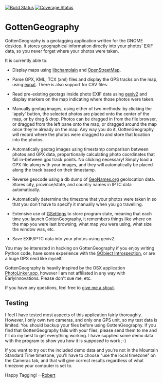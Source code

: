 [![Build Status](https://travis-ci.org/robru/gottengeography.svg?branch=master)](https://travis-ci.org/robru/gottengeography.svg?branch=master)
[![Coverage Status](https://img.shields.io/coveralls/robru/gottengeography.svg)](https://coveralls.io/r/robru/gottengeography?branch=master)

GottenGeography
===============

GottenGeography is a geotagging application written for the GNOME
desktop. It stores geographical information directly into your photos'
EXIF data, so you never forget where your photos were taken.

It is currently able to:

* Display maps using
  [libchamplain](http://projects.gnome.org/libchamplain/) and
  [OpenStreetMap](http://www.openstreetmap.org/).

* Parse GPX, KML, TCX (xml) files and display the GPS tracks on the
  map, using [expat](http://docs.python.org/library/pyexpat.html).
  There is also support for CSV files.

* Read pre-existing geotags inside photo EXIF data using
  [gexiv2](http://redmine.yorba.org/projects/gexiv2/wiki) and display
  markers on the map indicating where those photos were taken.

* Manually geotag images, using either of two methods: by clicking the
  'apply' button, the selected photos are placed onto the center of
  the map, or by drag & drop. Photos can be dragged in from the file
  browser, or dragged from the left pane onto the map, or dragged
  around the map once they're already on the map. Any way you do it,
  GottenGeography will record where the photos were dragged to and
  store that location into the photos.

* Automatically geotag images using timestamp comparison between
  photos and GPX data, proportionally calculating photo coordinates
  that fall in-between gpx track points. No clicking necessary! Simply
  load a GPX file along with your images, and they will automatically
  be placed along the track based on their timestamp.

* Reverse geocode using a db dump of
  [GeoNames.org](http://www.geonames.org/export/web-services.html)
  geolocation data. Stores city, province/state, and country names in
  IPTC data automatically.

* Automatically determine the timezone that your photos were taken in
  so that you don't have to specify it manually when you go
  travelling.

* Extensive use of
  [GSettings](https://live.gnome.org/GnomeGoals/GSettingsMigration) to
  store program state, meaning that each time you launch
  GottenGeography, it remembers things like where on the map you were
  last browsing, what map you were using, what size the window was,
  etc.

* Save EXIF/IPTC data into your photos using gexiv2.

You may be interested in hacking on GottenGeography if you enjoy
writing Python code, have some experience with the [GObject
Introspection](http://live.gnome.org/GObjectIntrospection), or are a
huge GPS nerd like myself.

GottenGeography is heavily inspired by the OSX application
[PhotoLinker.app](http://www.earlyinnovations.com/photolinker/),
however I am not affiliated in any way with EarlyInnovations. Please
don't sue me, etc.

If you have any questions, feel free to [give me a
shout](mailto:robru@gottengeography.ca).

Testing
-------

I feel I have tested most aspects of this application fairly
thoroughly. However, I only own two cameras, and only one GPS unit, so
my test data is limited. You should backup your files before using
GottenGeography. If you find that GottenGeography fails with your
files, please send them to me and I'll do my best to get everything
working. I have supplied some demo data with the program to show you
how it is *supposed* to work ;-)

If you want to try out the included demo data and you're not in the
Mountain Standard Time timezone, you'll have to choose "use the local
timezone" on the Cameras tab, and that will give correct results
regardless of what timezone your computer is set to.

Happy Tagging! --[Robert](mailto:robru@gottengeography.ca)
